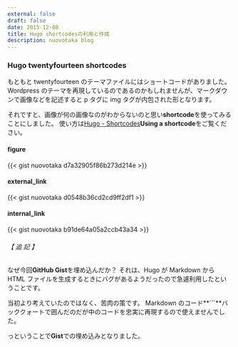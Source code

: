 ```yaml
---
external: false
draft: false
date: 2015-12-08
title: Hugo shortcodesの利用と作成
description: nuovotaka blog
---
```


### Hugo twentyfourteen shortcodes

もともと twentyfourteen のテーマファイルにはショートコードがありました。
Wordpress のテーマを再現しているのであるのかもしれませんが、マークダウンで画像などを記述すると
p タグに img タグが内包された形となります。

それですと、画像が何の画像なのがわからないのと思い**shortcode**を使ってみることにしました。
使い方は[Hugo - Shortcodes](https://gohugo.io/extras/shortcodes/)**Using a shortcode**をご覧ください。

#### figure

{{< gist nuovotaka d7a32905f86b273d214e >}}

#### external_link

{{< gist nuovotaka d0548b36cd2cd9ff2df1 >}}

#### internal_link

{{< gist nuovotaka b91de64a05a2ccb43a34 >}}

###### 【 追 記 】

なぜ今回**GitHub Gist**を埋め込んだか？
それは、Hugo が Markdown から HTML ファイルを生成するときにバグがあるようだったので急遽利用したということです。

当初より考えていたのではなく、苦肉の策です。
Markdown のコード**```**バッククォートで囲んだのだが中のコードを忠実に再現するので使えませんでした。

っということで**Gist**での埋め込みとなりました。
